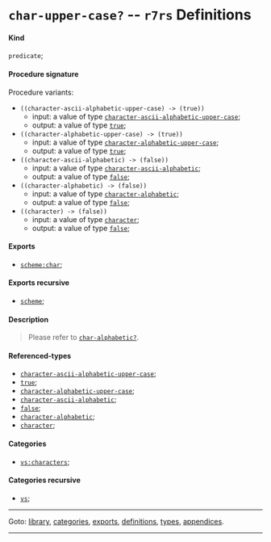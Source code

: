 

<a id='definition__r7rs__char-upper-case_3f'></a>

# `char-upper-case?` -- `r7rs` Definitions


<a id='definition__r7rs__char-upper-case_3f__kind'></a>

#### Kind

`predicate`;


<a id='definition__r7rs__char-upper-case_3f__procedure-signature'></a>

#### Procedure signature

Procedure variants:
 * `((character-ascii-alphabetic-upper-case) -> (true))`
   * input: a value of type [`character-ascii-alphabetic-upper-case`](../../r7rs/types/character-ascii-alphabetic-upper-case.md#type__r7rs__character-ascii-alphabetic-upper-case);
   * output: a value of type [`true`](../../r7rs/types/true.md#type__r7rs__true);
 * `((character-alphabetic-upper-case) -> (true))`
   * input: a value of type [`character-alphabetic-upper-case`](../../r7rs/types/character-alphabetic-upper-case.md#type__r7rs__character-alphabetic-upper-case);
   * output: a value of type [`true`](../../r7rs/types/true.md#type__r7rs__true);
 * `((character-ascii-alphabetic) -> (false))`
   * input: a value of type [`character-ascii-alphabetic`](../../r7rs/types/character-ascii-alphabetic.md#type__r7rs__character-ascii-alphabetic);
   * output: a value of type [`false`](../../r7rs/types/false.md#type__r7rs__false);
 * `((character-alphabetic) -> (false))`
   * input: a value of type [`character-alphabetic`](../../r7rs/types/character-alphabetic.md#type__r7rs__character-alphabetic);
   * output: a value of type [`false`](../../r7rs/types/false.md#type__r7rs__false);
 * `((character) -> (false))`
   * input: a value of type [`character`](../../r7rs/types/character.md#type__r7rs__character);
   * output: a value of type [`false`](../../r7rs/types/false.md#type__r7rs__false);


<a id='definition__r7rs__char-upper-case_3f__exports'></a>

#### Exports

 * [`scheme:char`](../../r7rs/exports/scheme_3a_char.md#export__r7rs__scheme_3a_char);


<a id='definition__r7rs__char-upper-case_3f__exports-recursive'></a>

#### Exports recursive

 * [`scheme`](../../r7rs/exports/scheme.md#export__r7rs__scheme);


<a id='definition__r7rs__char-upper-case_3f__description'></a>

#### Description

> Please refer to [`char-alphabetic?`](../../r7rs/definitions/char-alphabetic_3f.md#definition__r7rs__char-alphabetic_3f).


<a id='definition__r7rs__char-upper-case_3f__referenced-types'></a>

#### Referenced-types

 * [`character-ascii-alphabetic-upper-case`](../../r7rs/types/character-ascii-alphabetic-upper-case.md#type__r7rs__character-ascii-alphabetic-upper-case);
 * [`true`](../../r7rs/types/true.md#type__r7rs__true);
 * [`character-alphabetic-upper-case`](../../r7rs/types/character-alphabetic-upper-case.md#type__r7rs__character-alphabetic-upper-case);
 * [`character-ascii-alphabetic`](../../r7rs/types/character-ascii-alphabetic.md#type__r7rs__character-ascii-alphabetic);
 * [`false`](../../r7rs/types/false.md#type__r7rs__false);
 * [`character-alphabetic`](../../r7rs/types/character-alphabetic.md#type__r7rs__character-alphabetic);
 * [`character`](../../r7rs/types/character.md#type__r7rs__character);


<a id='definition__r7rs__char-upper-case_3f__categories'></a>

#### Categories

 * [`vs:characters`](../../r7rs/categories/vs_3a_characters.md#category__r7rs__vs_3a_characters);


<a id='definition__r7rs__char-upper-case_3f__categories-recursive'></a>

#### Categories recursive

 * [`vs`](../../r7rs/categories/vs.md#category__r7rs__vs);

----

Goto: [library](../../r7rs/_index.md#library__r7rs), [categories](../../r7rs/categories/_index.md#toc__r7rs__categories), [exports](../../r7rs/exports/_index.md#toc__r7rs__exports), [definitions](../../r7rs/definitions/_index.md#toc__r7rs__definitions), [types](../../r7rs/types/_index.md#toc__r7rs__types), [appendices](../../r7rs/appendices/_index.md#toc__r7rs__appendices).

----

